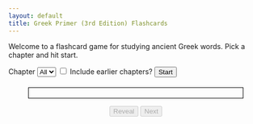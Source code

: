 ```yaml
---
layout: default 
title: Greek Primer (3rd Edition) Flashcards
---
```


<script type="text/javascript" charset="UTF-8" src="./main.js"></script>

<style>
    #card {
        margin-top: 20px;
        margin-left: auto;
        margin-right: auto;
        padding: 10px;
        width: 80%;
        border: 1px solid black;
        text-align: center;
    }

    #card .answer {
        display: none;
    }

    .controls {
        width: 35%;
        margin-top: 15px;
        margin-left: auto;
        margin-right: auto;
        text-align: center;
    }
</style>

<p>Welcome to a flashcard game for studying ancient Greek words. Pick a chapter and hit start.
</p>
<label>Chapter</label>
<select id="chapterSelect">
    <option value="0">All</option>
    <option value="2">2</option>
    <option value="3">3</option>
    <option value="4">4</option>
    <option value="5">5</option>
    <option value="6">6</option>
    <option value="7">7</option>
    <option value="8">8</option>
    <option value="9">9</option>
    <option value="10">10</option>
</select>
<input type="checkbox" id="includePrior" name="includePrior" value="yes">
<label for="includePrior">Include earlier chapters?</label>
<button id="start">Start</button>
<div id="card">
    <span class="question"></span>
    <span class="answer"></span>
</div>
<div class="controls">
    <button id="reveal" disabled="disabled">Reveal</button>
    <button id="next" disabled="disabled">Next</button>
</div>
